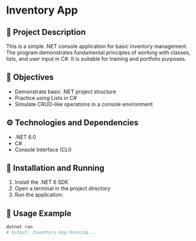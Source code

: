 # Inventory App

## 📌 Project Description
This is a simple .NET console application for basic inventory management. The program demonstrates fundamental principles of working with classes, lists, and user input in C#. It is suitable for training and portfolio purposes.

## 🎯 Objectives
- Demonstrate basic .NET project structure
- Practice using Lists in C#
- Simulate CRUD-like operations in a console environment

## ⚙️ Technologies and Dependencies
- .NET 6.0
- C#
- Console Interface (CLI)

## 🚀 Installation and Running
1. Install the .NET 6 SDK
2. Open a terminal in the project directory
3. Run the application:

## 🧪 Usage Example
```bash
dotnet run
# Output: Inventory App Running...
